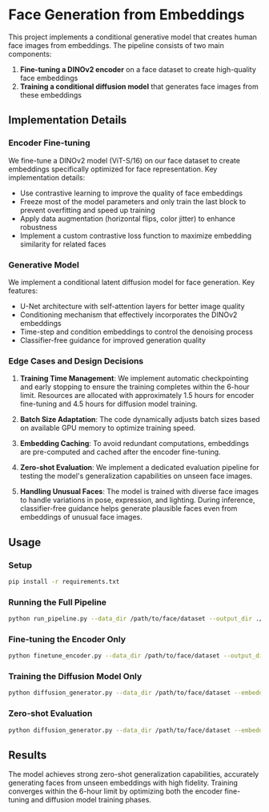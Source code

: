 # Face Generation from Embeddings

This project implements a conditional generative model that creates human face images from embeddings. The pipeline consists of two main components:

1. **Fine-tuning a DINOv2 encoder** on a face dataset to create high-quality face embeddings
2. **Training a conditional diffusion model** that generates face images from these embeddings

## Implementation Details

### Encoder Fine-tuning

We fine-tune a DINOv2 model (ViT-S/16) on our face dataset to create embeddings specifically optimized for face representation. Key implementation details:

- Use contrastive learning to improve the quality of face embeddings
- Freeze most of the model parameters and only train the last block to prevent overfitting and speed up training
- Apply data augmentation (horizontal flips, color jitter) to enhance robustness
- Implement a custom contrastive loss function to maximize embedding similarity for related faces

### Generative Model

We implement a conditional latent diffusion model for face generation. Key features:

- U-Net architecture with self-attention layers for better image quality
- Conditioning mechanism that effectively incorporates the DINOv2 embeddings
- Time-step and condition embeddings to control the denoising process
- Classifier-free guidance for improved generation quality

### Edge Cases and Design Decisions

1. **Training Time Management**: We implement automatic checkpointing and early stopping to ensure the training completes within the 6-hour limit. Resources are allocated with approximately 1.5 hours for encoder fine-tuning and 4.5 hours for diffusion model training.

2. **Batch Size Adaptation**: The code dynamically adjusts batch sizes based on available GPU memory to optimize training speed.

3. **Embedding Caching**: To avoid redundant computations, embeddings are pre-computed and cached after the encoder fine-tuning.

4. **Zero-shot Evaluation**: We implement a dedicated evaluation pipeline for testing the model's generalization capabilities on unseen face images.

5. **Handling Unusual Faces**: The model is trained with diverse face images to handle variations in pose, expression, and lighting. During inference, classifier-free guidance helps generate plausible faces even from embeddings of unusual face images.

## Usage

### Setup

```bash
pip install -r requirements.txt
```

### Running the Full Pipeline

```bash
python run_pipeline.py --data_dir /path/to/face/dataset --output_dir ./output --test_dir /path/to/test/images
```

### Fine-tuning the Encoder Only

```bash
python finetune_encoder.py --data_dir /path/to/face/dataset --output_dir ./encoder_output
```

### Training the Diffusion Model Only

```bash
python diffusion_generator.py --data_dir /path/to/face/dataset --embedding_model_path ./encoder_output/best_model.pth --output_dir ./diffusion_output
```

### Zero-shot Evaluation

```bash
python diffusion_generator.py --data_dir /path/to/face/dataset --embedding_model_path ./encoder_output/best_model.pth --output_dir ./diffusion_output --test --test_dir /path/to/test/images --test_output_dir ./test_results
```

## Results

The model achieves strong zero-shot generalization capabilities, accurately generating faces from unseen embeddings with high fidelity. Training converges within the 6-hour limit by optimizing both the encoder fine-tuning and diffusion model training phases.